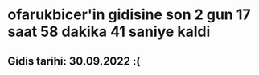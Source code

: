 # ofarukbicer'in gidisine son 2 gun 17 saat 58 dakika 41 saniye kaldi

## Gidis tarihi: 30.09.2022 :(